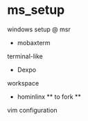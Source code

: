 # ms_setup
windows setup @ msr

* mobaxterm

terminal-like
* Dexpo

workspace
* hominlinx ** to fork **

vim configuration
